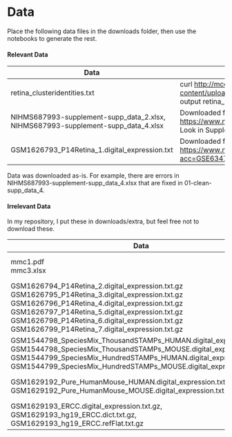 # Data

Place the following data files in the downloads folder, then use the notebooks to generate the rest.



#### Relevant Data

| Data                                                         | Source                                                       |
| ------------------------------------------------------------ | ------------------------------------------------------------ |
| retina_clusteridentities.txt                                 | curl http://mccarrolllab.org/wp-content/uploads/2015/05/retina_clusteridentities.txt --output retina_clusteridentities.txt |
| NIHMS687993-supplement-supp_data_2.xlsx,<br />NIHMS687993-supplement-supp_data_4.xlsx | Downloaded from here: https://www.ncbi.nlm.nih.gov/pmc/articles/PMC4481139/<br />Look in Supplementary Materials |
| GSM1626793_P14Retina_1.digital_expression.txt                | Downloaded from here: https://www.ncbi.nlm.nih.gov/geo/query/acc.cgi?acc=GSE63472 |

Data was downloaded as-is. For example, there are errors in NIHMS687993-supplement-supp_data_4.xlsx that are fixed in 01-clean-supp_data_4.



#### Irrelevant Data

In my repository, I put these in downloads/extra, but feel free not to download these.

| Data                                                         | Source                                                       |
| ------------------------------------------------------------ | ------------------------------------------------------------ |
| mmc1.pdf<br />mmc3.xlsx                                      | Downloaded from here: https://www.ncbi.nlm.nih.gov/pmc/articles/PMC4481139/<br />Look in Supplementary Materials |
| GSM1626794_P14Retina_2.digital_expression.txt.gz<br />GSM1626795_P14Retina_3.digital_expression.txt.gz<br />GSM1626796_P14Retina_4.digital_expression.txt.gz<br />GSM1626797_P14Retina_5.digital_expression.txt.gz<br />GSM1626798_P14Retina_6.digital_expression.txt.gz<br />GSM1626799_P14Retina_7.digital_expression.txt.gz | Downloaded from here: https://www.ncbi.nlm.nih.gov/geo/query/acc.cgi?acc=GSE63472 |
| GSM1544798_SpeciesMix_ThousandSTAMPs_HUMAN.digital_expression.txt.gz<br />GSM1544798_SpeciesMix_ThousandSTAMPs_MOUSE.digital_expression.txt.gz<br />GSM1544799_SpeciesMix_HundredSTAMPs_HUMAN.digital_expression.txt.gz<br />GSM1544799_SpeciesMix_HundredSTAMPs_MOUSE.digital_expression.txt.gz | Downloaded from here: https://www.ncbi.nlm.nih.gov/geo/query/acc.cgi?acc=GSE63269 |
| GSM1629192_Pure_HumanMouse_HUMAN.digital_expression.txt.gz GSM1629192_Pure_HumanMouse_MOUSE.digital_expression.txt.gz | Downloaded from here: https://www.ncbi.nlm.nih.gov/geo/query/acc.cgi?acc=GSM1629192 |
| GSM1629193_ERCC.digital_expression.txt.gz,<br />GSM1629193_hg19_ERCC.dict.txt.gz,<br />GSM1629193_hg19_ERCC.refFlat.txt.gz | Downloaded from here: https://www.ncbi.nlm.nih.gov/geo/query/acc.cgi?acc=GSM1629193 |

